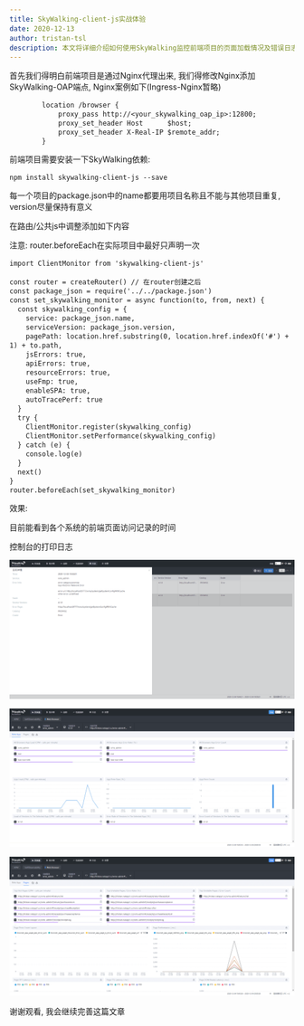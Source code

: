 ```yaml
---
title: SkyWalking-client-js实战体验
date: 2020-12-13
author: tristan-tsl
description: 本文将详细介绍如何使用SkyWalking监控前端项目的页面加载情况及错误日志
---
```




首先我们得明白前端项目是通过Nginx代理出来, 我们得修改Nginx添加SkyWalking-OAP端点, Nginx案例如下(Ingress-Nginx暂略)

```
		location /browser {
			proxy_pass http://<your_skywalking_oap_ip>:12800;
			proxy_set_header Host      $host;
			proxy_set_header X-Real-IP $remote_addr;
		}
```

前端项目需要安装一下SkyWalking依赖:

```
npm install skywalking-client-js --save
```

每一个项目的package.json中的name都要用项目名称且不能与其他项目重复, version尽量保持有意义

在路由/公共js中调整添加如下内容

注意: router.beforeEach在实际项目中最好只声明一次

```
import ClientMonitor from 'skywalking-client-js'

const router = createRouter() // 在router创建之后
const package_json = require('../../package.json')
const set_skywalking_monitor = async function(to, from, next) {
  const skywalking_config = {
    service: package_json.name,
    serviceVersion: package_json.version,
    pagePath: location.href.substring(0, location.href.indexOf('#') + 1) + to.path,
    jsErrors: true,
    apiErrors: true,
    resourceErrors: true,
    useFmp: true,
    enableSPA: true,
    autoTracePerf: true
  }
  try {
    ClientMonitor.register(skywalking_config)
    ClientMonitor.setPerformance(skywalking_config)
  } catch (e) {
    console.log(e)
  }
  next()
}
router.beforeEach(set_skywalking_monitor)
```

效果:

目前能看到各个系统的前端页面访问记录的时间

控制台的打印日志

![image-20201204200328447](image-20201204200328447.png)

![image-20201204200331763](image-20201204200331763.png)

![image-20201204200334641](image-20201204200334641.png)

谢谢观看, 我会继续完善这篇文章